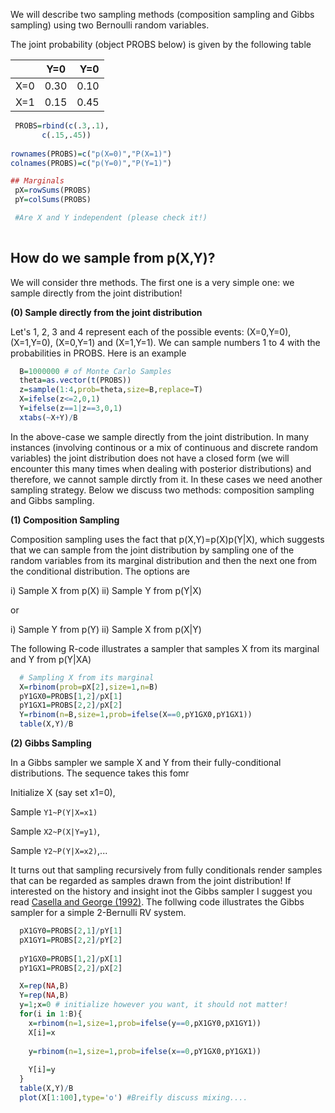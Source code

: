 We will describe two sampling methods (composition sampling and Gibbs sampling) using two Bernoulli random variables.

The joint probability (object PROBS below) is given by the following table

| 			   | Y=0      | Y=0  |
| ------------- |:-------------:| -----:|
| X=0     | 0.30 | 0.10 |
| X=1      | 0.15     |   0.45 |


```r
 PROBS=rbind(c(.3,.1),
	   c(.15,.45))
			
rownames(PROBS)=c("p(X=0)","P(X=1)")
colnames(PROBS)=c("p(Y=0)","P(Y=1)")

## Marginals
 pX=rowSums(PROBS)
 pY=colSums(PROBS)

 #Are X and Y independent (please check it!)
 
```


## How do we sample from p(X,Y)?

We will consider thre methods. The first one is a very simple one: we sample directly from the joint distribution!

**(0) Sample directly from the joint distribution**

Let's 1, 2, 3 and 4 represent each of the possible events: (X=0,Y=0), (X=1,Y=0), (X=0,Y=1) and
(X=1,Y=1). We can sample numbers 1 to 4 with the probabilities in PROBS. Here is an example


```r
  B=1000000 # of Monte Carlo Samples
  theta=as.vector(t(PROBS))
  z=sample(1:4,prob=theta,size=B,replace=T)
  X=ifelse(z<=2,0,1)
  Y=ifelse(z==1|z==3,0,1)
  xtabs(~X+Y)/B   
```

In the above-case we sample directly from the joint distribution. In many instances (involving continous or a mix of continuous  and discrete random variables) the joint distribution does not have a closed form (we will encounter this many times when dealing with posterior distributions) and therefore, we cannot sample dirctly from it. In these cases we need another sampling strategy. Below we discuss two methods: composition sampling and Gibbs sampling.


**(1) Composition Sampling**


Composition sampling uses the fact that p(X,Y)=p(X)p(Y|X), which suggests that we can
sample from the joint distribution by sampling one of the random variables from its marginal
distribution and then the next one from the conditional distribution. The options are


   i) Sample X from p(X) 
   ii) Sample Y from p(Y|X)
   
or

   i) Sample Y from p(Y) 
   ii) Sample X from p(X|Y)


The following R-code illustrates a sampler that samples X from its marginal and Y from p(Y|XA)

```r
  # Sampling X from its marginal
  X=rbinom(prob=pX[2],size=1,n=B) 
  pY1GX0=PROBS[1,2]/pX[1]
  pY1GX1=PROBS[2,2]/pX[2]
  Y=rbinom(n=B,size=1,prob=ifelse(X==0,pY1GX0,pY1GX1))
  table(X,Y)/B
```

**(2) Gibbs Sampling**

In a Gibbs sampler we sample X and Y from their fully-conditional distributions. The sequence takes this fomr

Initialize X (say set x1=0), 

Sample `Y1~P(Y|X=x1)`

Sample `X2~P(X|Y=y1)`,

Sample `Y2~P(Y|X=x2)`,...

It turns out that sampling recursively from fully conditionals render samples that can be regarded as samples drawn from the joint distribution! If interested on the history and insight inot the Gibbs sampler I suggest you read [Casella and George (1992)](https://www.jstor.org/stable/2685208?seq=1#page_scan_tab_contents). The follwing code illustrates the Gibbs sampler for a simple 2-Bernulli RV system.

```r
  pX1GY0=PROBS[2,1]/pY[1]
  pX1GY1=PROBS[2,2]/pY[2]
  
  pY1GX0=PROBS[1,2]/pX[1]
  pY1GX1=PROBS[2,2]/pX[2] 

  X=rep(NA,B)
  Y=rep(NA,B)
  y=1;x=0 # initialize however you want, it should not matter!
  for(i in 1:B){
  	x=rbinom(n=1,size=1,prob=ifelse(y==0,pX1GY0,pX1GY1))
	X[i]=x
	
	y=rbinom(n=1,size=1,prob=ifelse(x==0,pY1GX0,pY1GX1))
	
	Y[i]=y
  }
  table(X,Y)/B 
  plot(X[1:100],type='o') #Breifly discuss mixing....
 
```





